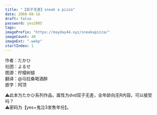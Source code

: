 ```yaml
---
title: "【双子无差】sneak a pizza"
date: 2008-08-16
draft: false
password: yes2005
tags: 
imagePrefix: "https://mayday44.xyz/sneakapizza/"  
imageCount: 48
imageExt: ".webp" 
startIndex: 1
---
```

作者：たかひ  
社团：よるせ   
图源：柠檬树蛙   
翻译：@马拉桑喝酒醉  
嵌字：阿顶  

⚠️此本为たかひ系列作品，属性为dvd双子无差，全年龄向无R内容。可以接受吗？  
⚠️密码为【yes+鬼泣3发售年份】。